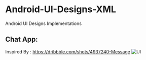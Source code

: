 # Android-UI-Designs-XML
Android UI Designs Implementations 

## Chat App:
Inspired By : https://dribbble.com/shots/4937240-Message
![UI](https://cdn.dribbble.com/users/81168/screenshots/4937240/message.png)

